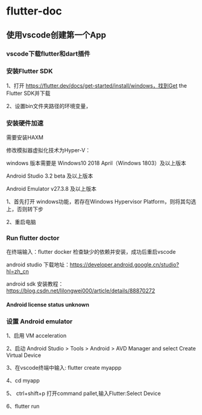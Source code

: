 # flutter-doc

## 使用vscode创建第一个App

### vscode下载flutter和dart插件

### 安装Flutter SDK

1、打开 https://flutter.dev/docs/get-started/install/windows，找到Get the Flutter SDK并下载

2、设置bin文件夹路径的环境变量，

### 安装硬件加速

需要安装HAXM


修改模拟器虚拟化技术为Hyper-V：

windows 版本需要是 Windows10 2018 April（Windows 1803）及以上版本

Android Studio 3.2 beta 及以上版本

Android Emulator v27.3.8 及以上版本


1、首先打开 windows功能，若存在Windows Hypervisor Platform，则将其勾选上，否则转下步

2、重启电脑

### Run flutter doctor

在终端输入：flutter docker 检查缺少的依赖并安装，成功后重启vscode

android studio 下载地址：https://developer.android.google.cn/studio?hl=zh_cn

android sdk 安装教程：https://blog.csdn.net/lilongwei000/article/details/88870272

#### Android license status unknown

### 设置 Android emulator

1、启用 VM acceleration

2、启动 Android Studio > Tools > Android > AVD Manager and select Create Virtual Device

3、在vscode终端中输入: flutter create myappp

4、cd myapp

5、 ctrl+shift+p 打开command pallet,输入Flutter:Select Device

6、flutter run



